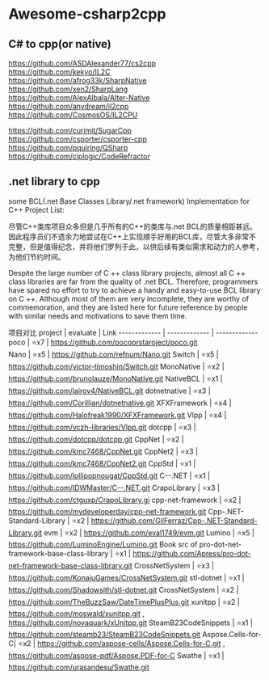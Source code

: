 # Awesome-csharp2cpp</br>

## C# to cpp(or native)</br>
https://github.com/ASDAlexander77/cs2cpp </br>
https://github.com/kekyo/IL2C </br>
https://github.com/afrog33k/SharpNative </br>
https://github.com/xen2/SharpLang </br>
https://github.com/AlexAlbala/Alter-Native </br>
https://github.com/anydream/il2cpp </br>
https://github.com/CosmosOS/IL2CPU </br>

https://github.com/curimit/SugarCpp </br>
https://github.com/csporter/csporter-cpp </br>
https://github.com/pquiring/QSharp  </br>
https://github.com/ciplogic/CodeRefractor </br>

## .net library to cpp </br>

some BCL(.net Base Classes Library/.net framework) Implementation for C++ Project List:</br>

尽管C++类库项目众多但是几乎所有的C++的类库与.net BCL的质量相距甚远。因此程序员们不遗余力地尝试在C++上实现顺手好用的BCL库，尽管大多非常不完整，但是值得纪念，并将他们罗列于此，以供后续有类似需求和动力的人参考，为他们节约时间。</br>

Despite the large number of C ++ class library projects, almost all C ++ class libraries are far from the quality of .net BCL. Therefore, programmers have spared no effort to try to achieve a handy and easy-to-use BCL library on C ++. Although most of them are very incomplete, they are worthy of commemoration, and they are listed here for future reference by people with similar needs and motivations to save them time.</br>




 项目对比
  project  | evaluate | Link
  ------------- | ------------- | -------------
  poco | ⭐x7 |  https://github.com/pocoprstaroject/poco.git  
  Nano | ⭐x5 |  https://github.com/refnum/Nano.git 
  Switch | ⭐x5 |  https://github.com/victor-timoshin/Switch.git 
  MonoNative | ⭐x2 |  https://github.com/brunolauze/MonoNative.git
  NativeBCL | ⭐x1 |  https://github.com/jairov4/NativeBCL.git
  dotnetnative | ⭐x3 |  https://github.com/Corillian/dotnetnative.git
  XFXFramework | ⭐x4 |  https://github.com/Halofreak1990/XFXFramework.git
  Vlpp | ⭐x4 |  https://github.com/vczh-libraries/Vlpp.git
  dotcpp | ⭐x3 |  https://github.com/dotcpp/dotcpp.git
  CppNet | ⭐x2 |  https://github.com/kmc7468/CppNet.git
  CppNet2 | ⭐x3 |  https://github.com/kmc7468/CppNet2.git
  CppStd | ⭐x1 |  https://github.com/lollipopnougat/CppStd.git
  C--.NET | ⭐x1 |  https://github.com/IDWMaster/C--.NET.git
  CrapoLibrary | ⭐x3 |  https://github.com/ctguxp/CrapoLibrary.gi
  cpp-net-framework | ⭐x2 |  https://github.com/mydeveloperday/cpp-net-framework.git
  Cpp-.NET-Standard-Library | ⭐x2 |  https://github.com/GilFerraz/Cpp-.NET-Standard-Library.git
  evm | ⭐x2 |  https://github.com/eval1749/evm.git
  Lumino | ⭐x5 |   https://github.com/LuminoEngine/Lumino.git
  Book src of pro-dot-net-framework-base-class-library | ⭐x1 |   https://github.com/Apress/pro-dot-net-framework-base-class-library.git
  CrossNetSystem | ⭐x3 |  https://github.com/KonajuGames/CrossNetSystem.git 
  stl-dotnet | ⭐x1 |  https://github.com/Shadowsith/stl-dotnet.git
  CrossNetSystem | ⭐x2 | https://github.com/TheBuzzSaw/DateTimePlusPlus.git
  xunitpp | ⭐x2 | https://github.com/moswald/xunitpp.git , https://github.com/novaquark/xUnitpp.git
  SteamB23CodeSnippets | ⭐x1 | https://github.com/steamb23/SteamB23CodeSnippets.git
  Aspose.Cells-for-C| ⭐x2 | https://github.com/aspose-cells/Aspose.Cells-for-C.git , https://github.com/aspose-pdf/Aspose.PDF-for-C
  Swathe | ⭐x1 | https://github.com/urasandesu/Swathe.git
 


